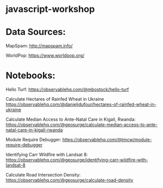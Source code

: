 # javascript-workshop

# Data Sources:

MapSpam:
http://mapspam.info/

WorldPop:
https://www.worldpop.org/

# Notebooks:

Hello Turf:
https://observablehq.com/@mbostock/hello-turf

Calculate Hectares of Rainfed Wheat in Ukraine
https://observablehq.com/@danieljdufour/hectares-of-rainfed-wheat-in-ukraine

Calculate Median Access to Ante-Natal Care in Kigali, Rwanda:
https://observablehq.com/@geosurge/calculate-median-access-to-ante-natal-care-in-kigali-rwanda

Module Require Debugger:
https://observablehq.com/@tmcw/module-require-debugger

Identifying Carr Wildfire with Landsat 8:
https://observablehq.com/@geosurge/identifying-carr-wildfire-with-landsat-8

Calculate Road Intersection Density:
https://observablehq.com/@geosurge/calculate-road-density
